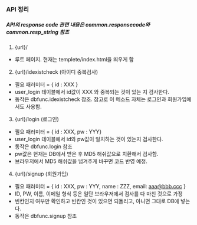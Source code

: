 ### API 정리
##### API의 response code 관련 내용은 common.responsecode와 common.resp_string 참조

1. {url}/
- 루트 페이지. 현재는 templete/index.html을 띄우게 함
  
2. {url}/idexistcheck (아이디 중복검사)
 - 필요 패러미터 = { id : XXX }
 - user_login 테이블에서 id값이 XXX 와 중복되는 것이 있는 지 검사한다.
 - 동작은 dbfunc.idexistcheck 참조. 참고로 이 메소드 자체는 로그인과 회원가입에서도 사용함. 

 
3. {url}/login (로그인)
 - 필요 패러미터 = { id : XXX, pw : YYY}
 - user_login 테이블에서 id와 pw값이 일치하는 것이 있는지 검사한다.
 - 동작은 dbfunc.login 참조
 - pw값은 현재는 DB에서 받은 후 MD5 해쉬값으로 치환해서 검사함.
 - 브라우저에서 MD5 해쉬값을 넘겨주게 바꾸면 코드 반영 예정.

 
4. {url}/signup (회원가입)
 - 필요 패러미터 = { id : XXX, pw : YYY, name : ZZZ, email: aaa@bbb.ccc }
 - ID, PW, 이름, 이메일 형식 등은 일단 브라우저에서 검사를 다 마친 것으로 가정
 - 빈칸인지 여부만 확인하고 빈칸인 것이 있으면 되돌리고, 아니면 그대로 DB에 넣는다.
 - 동작은 dbfunc.signup 참조
